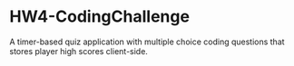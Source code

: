 # HW4-CodingChallenge
A timer-based quiz application with multiple choice coding questions that stores player high scores client-side.
